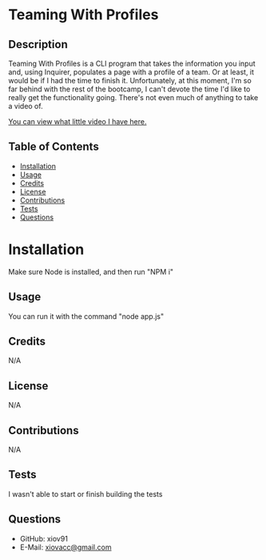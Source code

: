 # Teaming With Profiles
 
  ## Description
  Teaming With Profiles is a CLI program that takes the information you input and, using Inquirer, populates a page with a profile of a team. Or at least, it would be if I had the time to finish it. Unfortunately, at this moment, I'm so far behind with the rest of the bootcamp, I can't devote the time I'd like to really get the functionality going. There's not even much of anything to take a video of.

  [You can view what little video I have here.](https://drive.google.com/file/d/1GiPviGgwIWKxAR70uTvBaJCOHO98sd1z/view)
  
  ## Table of Contents
  
  * [Installation](#installation)
  * [Usage](#usage)
  * [Credits](#credits)
  * [License](#license)
  * [Contributions](#contributions)
  * [Tests](#tests)
  * [Questions](#questions)
  
  # Installation
  Make sure Node is installed, and then run "NPM i"
  
  ## Usage
  You can run it with the command "node app.js"
  
  ## Credits
  N/A
  
  ## License
  N/A
  
  ## Contributions
  N/A
  
  ## Tests
  I wasn't able to start or finish building the tests
  
  ## Questions
  * GitHub: xiov91
  * E-Mail: xiovacc@gmail.com
  
  
